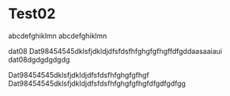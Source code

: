 # Test02
abcdefghiklmn
abcdefghiklmn

dat08
Dat98454545dklsfjdkldjdfsfdsfhfghgfgfhgffdfgddaasaaiaui
dat08dgdgdgdgdg


Dat98454545dklsfjdkldjdfsfdsfhfghgfgfhgf
Dat98454545dklsfjdkldjdfsfdsfhfghgfgfhgfdfgdfgdfgg
